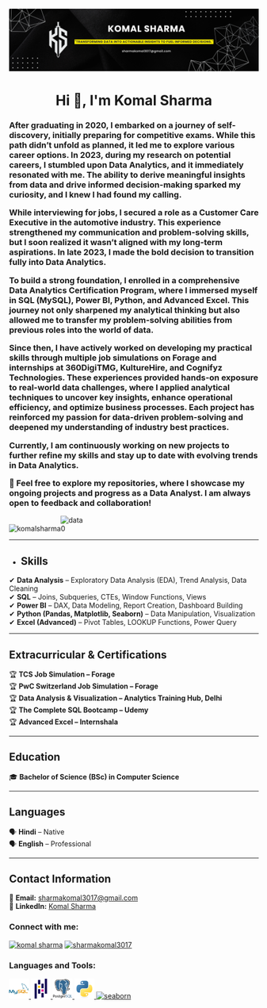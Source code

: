 ![logo](https://github.com/KomalSharma0/KomalSharma0/blob/main/Linkedin%20Cover%202.png)
<h1 align="center">Hi 👋, I'm Komal Sharma</h1>
<h3 align="left">After graduating in 2020, I embarked on a journey of self-discovery, initially preparing for competitive exams. While this path didn’t unfold as planned, it led me to explore various career options. In 2023, during my research on potential careers, I stumbled upon Data Analytics, and it immediately resonated with me. The ability to derive meaningful insights from data and drive informed decision-making sparked my curiosity, and I knew I had found my calling.

While interviewing for jobs, I secured a role as a Customer Care Executive in the automotive industry. This experience strengthened my communication and problem-solving skills, but I soon realized it wasn’t aligned with my long-term aspirations. In late 2023, I made the bold decision to transition fully into Data Analytics.

To build a strong foundation, I enrolled in a comprehensive Data Analytics Certification Program, where I immersed myself in SQL (MySQL), Power BI, Python, and Advanced Excel. This journey not only sharpened my analytical thinking but also allowed me to transfer my problem-solving abilities from previous roles into the world of data.

Since then, I have actively worked on developing my practical skills through multiple job simulations on Forage and internships at 360DigiTMG, KultureHire, and Cognifyz Technologies. These experiences provided hands-on exposure to real-world data challenges, where I applied analytical techniques to uncover key insights, enhance operational efficiency, and optimize business processes. Each project has reinforced my passion for data-driven problem-solving and deepened my understanding of industry best practices.

Currently, I am continuously working on new projects to further refine my skills and stay up to date with evolving trends in Data Analytics.

📌 Feel free to explore my repositories, where I showcase my ongoing projects and progress as a Data Analyst. I am always open to feedback and collaboration!</h3>


<img align="right" alt="data" width="400" src="https://encrypted-tbn0.gstatic.com/images?q=tbn:ANd9GcSZ4tZIpnpWDjq1RQPChmU38a6eRTVbKmMK3g&s">

<p align="left"> <img src="https://komarev.com/ghpvc/?username=komalsharma0&label=Profile%20views&color=0e75b6&style=flat" alt="komalsharma0" /> </p>

---

- ## Skills

✔ **Data Analysis** – Exploratory Data Analysis (EDA), Trend Analysis, Data Cleaning  
✔ **SQL** – Joins, Subqueries, CTEs, Window Functions, Views  
✔ **Power BI** – DAX, Data Modeling, Report Creation, Dashboard Building  
✔ **Python (Pandas, Matplotlib, Seaborn)** – Data Manipulation, Visualization  
✔ **Excel (Advanced)** – Pivot Tables, LOOKUP Functions, Power Query 

---

## Extracurricular & Certifications

🏆 **TCS Job Simulation – Forage**  
🏆 **PwC Switzerland Job Simulation – Forage**  
🏆 **Data Analysis & Visualization – Analytics Training Hub, Delhi**  
🏆 **The Complete SQL Bootcamp – Udemy**  
🏆 **Advanced Excel – Internshala**  

---

## Education

🎓 **Bachelor of Science (BSc) in Computer Science**  

---

## Languages

🗣 **Hindi** – Native  
🗣 **English** – Professional  

---

## Contact Information

📧 **Email:** [sharmakomal3017@gmail.com](mailto:sharmakomal3017@gmail.com)  
🔗 **LinkedIn:** [Komal Sharma](https://www.linkedin.com/in/komalsharma-insights/)  


<h3 align="left">Connect with me:</h3>
<p align="left">
<a href="https://linkedin.com/in/komal-sharma-189823263" target="blank"><img align="center" src="https://raw.githubusercontent.com/rahuldkjain/github-profile-readme-generator/master/src/images/icons/Social/linked-in-alt.svg" alt="komal sharma" height="30" width="40" /></a>
<a href="https://www.hackerrank.com/sharmakomal3017" target="blank"><img align="center" src="https://raw.githubusercontent.com/rahuldkjain/github-profile-readme-generator/master/src/images/icons/Social/hackerrank.svg" alt="sharmakomal3017" height="30" width="40" /></a>
</p>

<h3 align="left">Languages and Tools:</h3>
<p align="left"> <a href="https://www.mysql.com/" target="_blank" rel="noreferrer"> <img src="https://raw.githubusercontent.com/devicons/devicon/master/icons/mysql/mysql-original-wordmark.svg" alt="mysql" width="40" height="40"/> </a> <a href="https://pandas.pydata.org/" target="_blank" rel="noreferrer"> <img src="https://raw.githubusercontent.com/devicons/devicon/2ae2a900d2f041da66e950e4d48052658d850630/icons/pandas/pandas-original.svg" alt="pandas" width="40" height="40"/> </a> <a href="https://www.postgresql.org" target="_blank" rel="noreferrer"> <img src="https://raw.githubusercontent.com/devicons/devicon/master/icons/postgresql/postgresql-original-wordmark.svg" alt="postgresql" width="40" height="40"/> </a> <a href="https://www.python.org" target="_blank" rel="noreferrer"> <img src="https://raw.githubusercontent.com/devicons/devicon/master/icons/python/python-original.svg" alt="python" width="40" height="40"/> </a> <a href="https://seaborn.pydata.org/" target="_blank" rel="noreferrer"> <img src="https://seaborn.pydata.org/_images/logo-mark-lightbg.svg" alt="seaborn" width="40" height="40"/> </a> </p>



